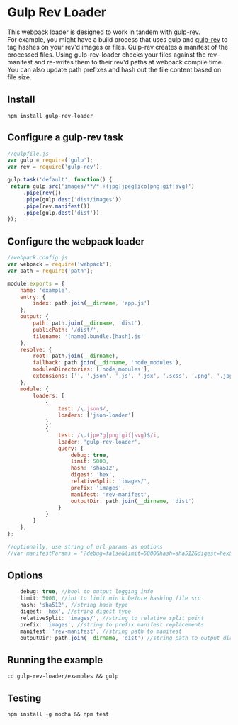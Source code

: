 # Gulp Rev Loader
This webpack loader is designed to work in tandem with gulp-rev.  
For example, you might have a build process that uses gulp and [gulp-rev](https://github.com/sindresorhus/gulp-rev) to tag hashes on your rev'd images or files. Gulp-rev creates a manifest of the processed files.  Using gulp-rev-loader checks your files against the rev-manifest and re-writes them to their rev'd paths at webpack compile time.  You can also update path prefixes and hash out the file content based on file size.

## Install
`npm install gulp-rev-loader`
 
## Configure a gulp-rev task
```javascript
//gulpfile.js
var gulp = require('gulp');
var rev = require('gulp-rev');

gulp.task('default', function() {
 return gulp.src('images/**/*.+(jpg|jpeg|ico|png|gif|svg)')
     .pipe(rev())
     .pipe(gulp.dest('dist/images'))
     .pipe(rev.manifest())
     .pipe(gulp.dest('dist'));
});
```

## Configure the webpack loader
```javascript
//webpack.config.js
var webpack = require('webpack');
var path = require('path');

module.exports = {
    name: 'example',
    entry: {
        index: path.join(__dirname, 'app.js')
    },
    output: {
        path: path.join(__dirname, 'dist'),
        publicPath: '/dist/',
        filename: '[name].bundle.[hash].js'
    },
    resolve: {
        root: path.join(__dirname),
        fallback: path.join(__dirname, 'node_modules'),
        modulesDirectories: ['node_modules'],
        extensions: ['', '.json', '.js', '.jsx', '.scss', '.png', '.jpg', '.jpeg', '.gif']
    },
    module: {
        loaders: [
            {
                test: /\.json$/,
                loaders: ['json-loader']
            },
            {
                test: /\.(jpe?g|png|gif|svg)$/i,
                loader: 'gulp-rev-loader',
                query: {
                    debug: true,
                    limit: 5000,
                    hash: 'sha512',
                    digest: 'hex',
                    relativeSplit: 'images/',
                    prefix: 'images',
                    manifest: 'rev-manifest',
                    outputDir: path.join(__dirname, 'dist')
                }
            }
        ]
    },
};

//optionally, use string of url params as options
//var manifestParams = '?debug=false&limit=5000&hash=sha512&digest=hex&relativeSplit=images/&prefix=images&manifest=rev-manifest&outputDir=' + path.join(__dirname, 'dist');
```

## Options
```javascript
    debug: true, //bool to output logging info
    limit: 5000, //int to limit min k before hashing file src
    hash: 'sha512', //string hash type
    digest: 'hex', //string digest type
    relativeSplit: 'images/', //string to relative split point
    prefix: 'images', //string to prefix manifest replacements
    manifest: 'rev-manifest', //string path to manifest
    outputDir: path.join(__dirname, 'dist') //string path to output directory
```

## Running the example
`cd gulp-rev-loader/examples && gulp`

## Testing
`npm install -g mocha && npm test`